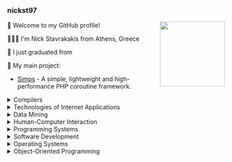 
### nickst97

<img src="https://cdn.jsdelivr.net/gh/sy-records/staticfile@master/images/202007/huaji.gif" align="right" height="150">


🎉 Welcome to my GitHub profile!

👨🏻‍💻 I'm Nick Stavrakakis from Athens, Greece

🌱 I just graduated from 

🚀 My main project:

- [Simps](https://github.com/simple-swoole/simps) - A simple, lightweight and high-performance PHP coroutine framework.

<details>
<summary>Compilers</summary>

- [LL1_Calculator_Parser](https://github.com/nickst97/LL1_Calculator_Parser)
- [Translator_to_Java](https://github.com/nickst97/Translator_to_Java)
- [MiniJava_Static_Checking](https://github.com/nickst97/MiniJava_Static_Checking)

</details>

<details>
<summary>Technologies of Internet Applications</summary>

- [Online_Auction_Website](https://github.com/nickst97/Online_Auction_Website)
</details>

<details>
<summary>Data Mining</summary>

- [Sentiment_Analysis](https://github.com/nickst97/Sentiment_Analysis)
</details>

<details>
<summary>Human-Computer Interaction</summary>

- [Redesigning_Eudoxus](https://github.com/nickst97/Redesigning_Eudoxus)
</details>

<details>
<summary>Programming Systems</summary>

- [Bitcoin_Transactions](https://github.com/nickst97/Bitcoin_Transactions)
- [Simplified_Dropbox](https://github.com/nickst97/Simplified_Dropbox)
</details>

<details>
<summary>Software Development</summary>

- [Join_Query_Optimization-SIGMOD2018](https://github.com/nickst97/Join_Query_Optimization-SIGMOD2018)
</details>

<details>
<summary>Operating Systems</summary>

- [Transaction_System](https://github.com/nickst97/Transaction_System)
- [Record_Search_Tree](https://github.com/nickst97/Record_Search_Tree)
- [Port_Simulation](https://github.com/nickst97/Port_Simulation)
</details>

<details>
<summary>Object-Oriented Programming</summary>

- [Carbon_Isotope_Simulation](https://github.com/nickst97/Carbon_Isotope_Simulation)
</details>



